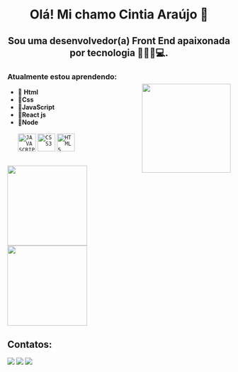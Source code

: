 <h1 align="center"> Olá! Mi chamo Cintia Araújo 👋 </h1>
 <h2 align="center">  Sou uma desenvolvedor(a) Front End apaixonada por tecnologia 👩🏻‍💻💻. </h2>
 
 

### Atualmente estou aprendendo:   

<img align="right" width="200px" style="margin-top:-10px" src="https://i.imgur.com/NdBqatp.png">


- 🚀 **Html**
- 🚀**Css**
- 🚀**JavaScript**                                                                                
- 🚀**React js** 
- 🚀**Node**
<br><br>
<code><img width="40px" src="https://cdn.jsdelivr.net/gh/devicons/devicon/icons/javascript/javascript-original.svg" title = "JAVASCRIPT"/></code>
<code><img width="40px" src="https://cdn.jsdelivr.net/gh/devicons/devicon/icons/css3/css3-original-wordmark.svg" title = "CSS3"/></code>
<code><img width="40px" src="https://cdn.jsdelivr.net/gh/devicons/devicon/icons/html5/html5-original-wordmark.svg" title = "HTML5"/></code>
 ##
<div>
<img height="180em" src="https://github-readme-stats.vercel.app/api?username=cintiaaraujo&show_icons=true&theme=radical"/>
<img height="180em" src="https://github-readme-stats.vercel.app/api/top-langs/?username=cintiaaraujo&show_icons=true&theme=radical"/>
</div>

## Contatos:

<div>
<a href="https://www.linkedin.com/in/cintiaaraujodev" target="_blank"><img src="https://img.shields.io/badge/-LinkedIn-%230077B5?style=for-the-badge&logo=linkedin&logoColor=white" target="_blank"></a> 
 <a href="https://res-h3.public.cdn.office.net/owamail/20230317009.10/resources/img/qr-code.png/in/cintiaaraujodev" target="_blank"><img src="https://img.shields.io/badge/Microsoft_Outlook-0078D4?style=for-the-badge&logo=microsoft-outlook&logoColor=white"></a>
  <a href="https://wa.me/qr/M2YSYMEZLT5AN1" target="_blank"><img src="https://img.shields.io/badge/WhatsApp-25D366?style=for-the-badge&logo=whatsapp&logoColor=white"></a>
 
 

 </div>

 




